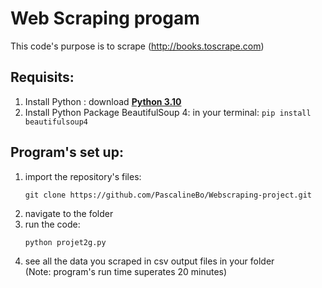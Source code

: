 # Web Scraping progam
This code's purpose is to scrape (http://books.toscrape.com)

## Requisits: 

  1. Install Python : download **[Python 3.10](https://www.python.org/downloads/)** 
  2.  Install Python Package BeautifulSoup 4: in your terminal:
    `pip install beautifulsoup4`  
 

## Program's set up:
  <ol>
  <li>import the repository's files:

`git clone https://github.com/PascalineBo/Webscraping-project.git`</li>
  
  <li> navigate to the folder</li>
  <li> run the code:
    
`python projet2g.py`
</li>
  <li>see all the data you scraped in csv output files in your folder </li>
(Note: program's run time superates 20 minutes) 
  </ol>
